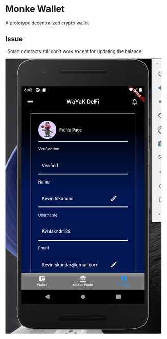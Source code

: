 # Monke Wallet

A prototype decentralized crypto wallet

## Issue

-Smart contracts still don't work except for updating the balance


![Alt text](ProfilePage.png?raw=true "Title")
